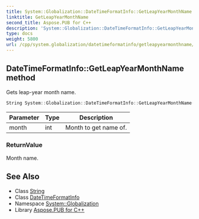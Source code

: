 ```yaml
---
title: System::Globalization::DateTimeFormatInfo::GetLeapYearMonthName method
linktitle: GetLeapYearMonthName
second_title: Aspose.PUB for C++
description: 'System::Globalization::DateTimeFormatInfo::GetLeapYearMonthName method. Gets leap-year month name in C++.'
type: docs
weight: 5800
url: /cpp/system.globalization/datetimeformatinfo/getleapyearmonthname/
---
```

## DateTimeFormatInfo::GetLeapYearMonthName method


Gets leap-year month name.

```cpp
String System::Globalization::DateTimeFormatInfo::GetLeapYearMonthName(int month) const
```


| Parameter | Type | Description |
| --- | --- | --- |
| month | int | Month to get name of. |

### ReturnValue

Month name.

## See Also

* Class [String](../../../system/string/)
* Class [DateTimeFormatInfo](../)
* Namespace [System::Globalization](../../)
* Library [Aspose.PUB for C++](../../../)
